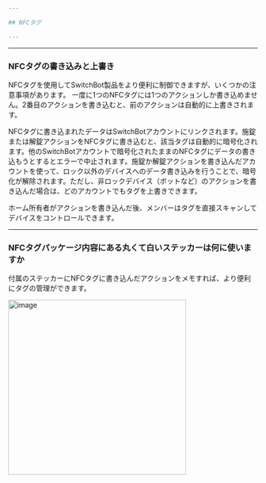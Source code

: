 ```yaml
---

## NFCタグ

---
```


---
### NFCタグの書き込みと上書き

NFCタグを使用してSwitchBot製品をより便利に制御できますが、いくつかの注意事項があります。
一度に1つのNFCタグには1つのアクションしか書き込めません。2番目のアクションを書き込むと、前のアクションは自動的に上書きされます。

NFCタグに書き込まれたデータはSwitchBotアカウントにリンクされます。施錠または解錠アクションをNFCタグに書き込むと、該当タグは自動的に暗号化されます。他のSwitchBotアカウントで暗号化されたままのNFCタグにデータの書き込もうとするとエラーで中止されます。施錠か解錠アクションを書き込んだアカウントを使って、ロック以外のデバイスへのデータ書き込みを行うことで、暗号化が解除されます。ただし、非ロックデバイス（ボットなど）のアクションを書き込んだ場合は、どのアカウントでもタグを上書きできます。

ホーム所有者がアクションを書き込んだ後、メンバーはタグを直接スキャンしてデバイスをコントロールできます。


---
### NFCタグパッケージ内容にある丸くて白いステッカーは何に使いますか

付属のステッカーにNFCタグに書き込んだアクションをメモすれば、より便利にタグの管理ができます。

<img width="359" height="353" alt="image" src="https://github.com/user-attachments/assets/89d7d111-522e-4402-a613-7b0dbb96724a" />


